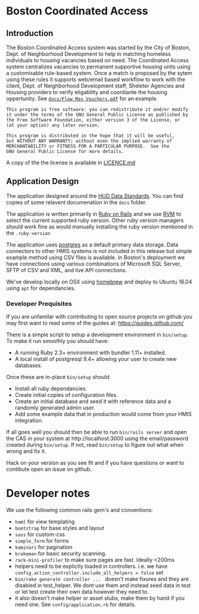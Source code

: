 # Boston Coordinated Access

## Introduction
The Boston Coordinated Access system was started by the City of Boston, Dept. of Neighborhood Development to help in matching homeless individuals to housing vacancies based on need. The Coordinated Access system centralizes vacancies to permanent supportive housing units using a customisable rule-based system. Once a match is proposed by the sytem using these rules it supports web/email based workflow to work with the client, Dept. of Neighborhood Development staff, Sheleter Agencies and Housing providers to verify eligability and coordiante the housing oppertunity. See [`docs/Flow May Vouchers.pdf`](https://github.com/greenriver/boston-cas/raw/master/docs/Flow%20Map%20Vouchers.pdf) for an example.

```
This program is free software: you can redistribute it and/or modify
it under the terms of the GNU General Public License as published by
the Free Software Foundation, either version 3 of the License, or
(at your option) any later version.

This program is distributed in the hope that it will be useful,
but WITHOUT ANY WARRANTY; without even the implied warranty of
MERCHANTABILITY or FITNESS FOR A PARTICULAR PURPOSE.  See the
GNU General Public License for more details.
```

A copy of the the license is available in [LICENCE.md](https://github.com/greenriver/boston-cas/blob/master/LICENSE.md)

## Application Design

The application designed around the [HUD Data Standards](https://www.hudexchange.info/programs/hmis/hmis-data-and-technical-standards/). You can find copies of some relavent documenation in the `docs` folder.

The application is written primarily in [Ruby on Rails](http://rubyonrails.org) and we use [RVM](https://rvm.io/) to select the current supported ruby version. Other ruby version managers should work fine as would manually installing the ruby version mentioned in the `.ruby-version`

The application uses [postgres](https://www.postgresql.org/) as a default primary data storage. Data connectors to other HMIS systems is not included in this release but simple example method using CSV files is available. In Boston's deployment we have connections using various combinations of Microsoft SQL Server, SFTP of CSV and XML, and live API connections.

We've develop locally on OSX using [homebrew](http://brew.sh/) and deploy to Ubuntu 16.04 using `apt` for dependancies.

### Developer Prequisites

If you are unfamilar with contributing to open source projects on github you may first want to read some of the guides at:  https://guides.github.com/

There is a simple script to setup a development environment in `bin/setup`. To make it run smoothly you should have:

* A running Ruby 2.3+ environment with bundler 1.11+ installed.
* A local install of postgresql 9.4+ allowing your user to create new databases.

Once these are in-place `bin/setup` should:

* Install all ruby dependancies.
* Create initial copies of configuration files.
* Create an initial database and seed it with reference data and a randomly generated admin user.
* Add some example data that in production would come from your HMIS integration.

If all goes well you should then be able to run `bin/rails server` and open the CAS in your system at http://localhost:3000 using the email/password created during `bin/setup`. If not, read `bin/setup` to figure out what when wrong and fix it.

Hack on your version as you see fit and if you have questions or want to contibute open an issue on github.

# Developer notes

We use the following common rails gem's and conventions:

* `haml` for view templating
* `bootstrap` for base styles and layout
* `sass` for custom-css
* `simple_form` for forms
* `kaminari` for pagination
* `brakeman` for basic security scanning.
* `rack-mini-profiler` to make sure pages are fast. Ideally <200ms
* helpers need to be explictly loaded in controllers. i.e. we have `config.action_controller.include_all_helpers = false` set
* `bin/rake generate controller ... ` doesn't make fixures and they are disabled in test_helper. We dont use them and instead seed data in test or let test create their own data however they need to.
* it also doesn't make helper or asset stubs, make them by hand if you need one. See `config/application.rb` for details.